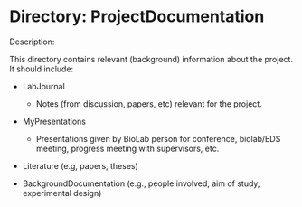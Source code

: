 # Directory: ProjectDocumentation

Description:

This directory contains relevant (background) information about the project. It should include:

* LabJournal
  * Notes (from discussion, papers, etc) relevant for the project. 
* MyPresentations
  * Presentations given by BioLab person for conference, biolab/EDS meeting, progress meeting with supervisors, etc.
* Literature (e.g, papers, theses)

* BackgroundDocumentation (e.g., people involved, aim of study, experimental design)





